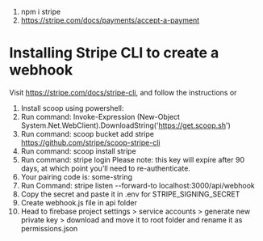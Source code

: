 1. npm i stripe
2. https://stripe.com/docs/payments/accept-a-payment

# Installing Stripe CLI to create a webhook

Visit https://stripe.com/docs/stripe-cli, and follow the instructions
or
1. Install scoop using powershell:
2. Run command: Invoke-Expression (New-Object System.Net.WebClient).DownloadString('https://get.scoop.sh')
3. Run command: scoop bucket add stripe https://github.com/stripe/scoop-stripe-cli
4. Run command: scoop install stripe
5. Run command: stripe login
    Please note: this key will expire after 90 days, at which point you'll need to re-authenticate.
6. Your pairing code is: some-string
7. Run Command: stripe listen --forward-to localhost:3000/api/webhook
8. Copy the secret and paste it in .env for STRIPE_SIGNING_SECRET
9. Create webhook.js file in api folder
10. Head to firebase project settings > service accounts > generate new private key > download and move it to root folder and rename it as permissions.json
